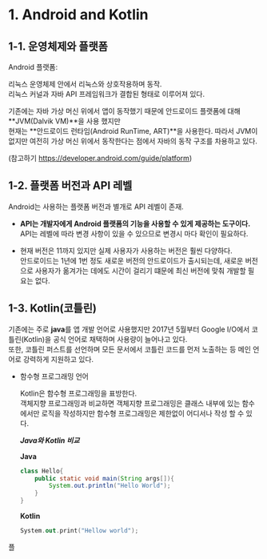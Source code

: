 # 1. Android and Kotlin

## 1-1. 운영체제와 플랫폼

Android 플랫폼: 

리눅스 운영체제 안에서 리눅스와 상호작용하며 동작.<br>리눅스 커널과 자바 API 프레임워크가 결합된 형태로 이루어져 있다.

기존에는 자바 가상 머신 위에서 앱이 동작했기 때문에 안드로이드 플랫폼에 대해 **JVM(Dalvik VM)**을 사용 했지만<br>현재는 **안드로이드 런타임(Android RunTime, ART)**을 사용한다. 따라서 JVM이 없지만 여전히 가상 머신 위에서 동작한다는 점에서 자바의 동작 구조를 차용하고 있다.

(참고하기 https://developer.android.com/guide/platform)

## 1-2. 플랫폼 버전과 API 레벨

Android는 사용하는 플랫폼 버전과 별개로 API 레벨이 존재.

- **API는 개발자에게 Android 플랫폼의 기능을 사용할 수 있게 제공하는 도구이다.**<br>API는 레벨에 따라 변경 사항이 있을 수 있으므로 변경시 마다 확인이 필요하다.<br>

- 현재 버전은 11까지 있지만 실제 사용자가 사용하는 버전은 훨씬 다양하다.<br>안드로이드는 1년에 1번 정도 새로운 버전의 안드로이드가 출시되는데, 새로운 버전으로 사용자가 옮겨가는 데에도 시간이 걸리기 떄문에 최신 버전에 맞춰 개발할 필요는 없다. 

## 1-3. Kotlin(코틀린)

 기존에는 주로 **java**를 앱 개발 언어로 사용했지만 2017년 5월부터 Google I/O에서 코틀린(Kotlin)을 공식 언어로 채택하며 사용량이 늘어나고 있다. <br>또한, 코틀린 퍼스트를 선언하며 모든 문서에서 코틀린 코드를 먼저 노출하는 등 메인 언어로 강력하게 지원하고 있다.

- 함수형 프로그래밍 언어 

  Kotlin은 함수형 프로그래밍을 표방한다.<br>객체지향 프로그래밍과 비교하면 객체지향 프로그래밍은 클래스 내부에 있는 함수에서만 로직을 작성하지만 함수형 프로그래밍은 제한없이 어디서나 작성 할 수 있다.

  ***Java와 Kotlin 비교*** 

  **Java**

  ```java
  class Hello{
      public static void main(String args[]){
          System.out.println("Hello World");
      }
  }
  ```

  **Kotlin**

  ```kotlin
  System.out.print("Hellow world");
  ```

  





플



